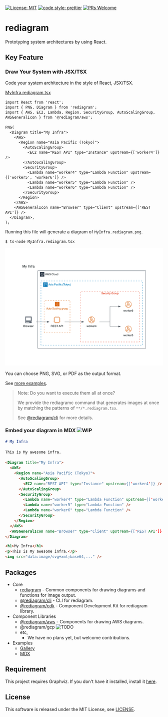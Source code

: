 [![License: MIT](https://img.shields.io/badge/License-MIT-yellow.svg)](https://opensource.org/licenses/MIT)
[![code style: prettier](https://img.shields.io/badge/code_style-prettier-ff69b4.svg)](https://github.com/prettier/prettier)
[![PRs Welcome](https://img.shields.io/badge/PRs-welcome-brightgreen.svg)](http://makeapullrequest.com)

# rediagram

Prototyping system architectures by using React.

## Key Feature

### Draw Your System with JSX/TSX

Code your system architecture in the style of React, JSX/TSX.

[MyInfra.rediagram.tsx](./examples/gallery/MyInfra.rediagram.tsx)

```tsx
import React from 'react';
import { PNG, Diagram } from 'rediagram';
import { AWS, EC2, Lambda, Region, SecurityGroup, AutoScalingGroup, AWSGeneralIcon } from '@rediagram/aws';

PNG(
  <Diagram title="My Infra">
    <AWS>
      <Region name="Asia Pacific (Tokyo)">
        <AutoScalingGroup>
          <EC2 name="REST API" type="Instance" upstream={['worker4']} />
        </AutoScalingGroup>
        <SecurityGroup>
          <Lambda name="worker4" type="Lambda Function" upstream={['worker5', 'worker6']} />
          <Lambda name="worker5" type="Lambda Function" />
          <Lambda name="worker6" type="Lambda Function" />
        </SecurityGroup>
      </Region>
    </AWS>
    <AWSGeneralIcon name="Browser" type="Client" upstream={['REST API']} />
  </Diagram>,
);
```

Running this file will generate a diagram of `MyInfra.rediagram.png`.

```bash
$ ts-node MyInfra.rediagram.tsx
```

![MyInfra](./examples/gallery/MyInfra.rediagram.png)

You can choose PNG, SVG, or PDF as the output format.

See [more examples](./examples/gallery/README.md).

> Note:
> Do you want to execute them all at once?
>
> We provide the rediagramc command that generates images at once by matching the patterns of `**/*.rediagram.tsx`.
>
> See [@rediagram/cli](./packages/cli/README.md) for more details.

### Embed your diagram in MDX ![WIP](https://img.shields.io/badge/-WIP-yellow)

```md
# My Infra

This is My awesome infra.

<Diagram title="My Infra">
  <AWS>
    <Region name="Asia Pacific (Tokyo)">
      <AutoScalingGroup>
        <EC2 name="REST API" type="Instance" upstream={['worker4']} />
      </AutoScalingGroup>
      <SecurityGroup>
        <Lambda name="worker4" type="Lambda Function" upstream={['worker5', 'worker6']} />
        <Lambda name="worker5" type="Lambda Function" />
        <Lambda name="worker6" type="Lambda Function" />
      </SecurityGroup>
    </Region>
  </AWS>
  <AWSGeneralIcon name="Browser" type="Client" upstream={['REST API']} />
</Diagram>
```

```html
<h1>My Infra</h1>
<p>This is My awesome infra.</p>
<img src="data:image/svg+xml;base64,..." />
```

## Packages

- Core
  - [rediagram](./packages/rediagram/README.md) - Common components for drawing diagrams and functions for image output.
  - [@rediagram/cli](./packages/cli/README.md) - CLI for rediagram.
  - [@rediagram/cdk](./packages/cdk/README.md) - Component Development Kit for rediagram library.
- Component Libraries
  - [@rediagram/aws](./component-libraries/aws/README.md) - Components for drawing AWS diagrams.
  - @rediagram/gcp ![TODO](https://img.shields.io/badge/-TODO-blue)
  - etc,
    - We have no plans yet, but welcome contributions.
- Examples
  - [Gallery](./examples/gallery/README.md)
  - [MDX](./examples/mdx/README.md)

## Requirement

This project requires Graphviz.
If you don't have it installed, install it [here](https://graphviz.gitlab.io/download/).

## License

This software is released under the MIT License, see [LICENSE](./LICENSE).

